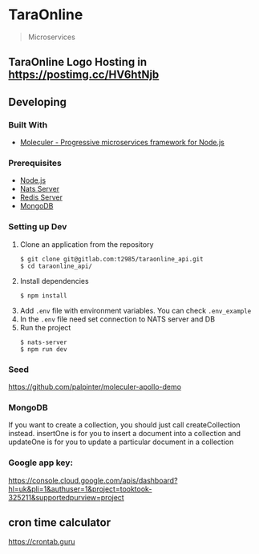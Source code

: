 # **TaraOnline**

> Microservices

## TaraOnline Logo Hosting in https://postimg.cc/HV6htNjb

## Developing

### Built With

- [Moleculer - Progressive microservices framework for Node.js](https://moleculer.services/)

### Prerequisites

- [Node.js](https://nodejs.org/en/download/)
- [Nats Server](https://docs.nats.io/nats-server/installation)
- [Redis Server](https://medium.com/@petehouston/install-and-config-redis-on-mac-os-x-via-homebrew-eb8df9a4f298)
- [MongoDB]()

### Setting up Dev

1. Clone an application from the repository
    ```shell
    $ git clone git@gitlab.com:t2985/taraonline_api.git
    $ cd taraonline_api/
    ```
2. Install dependencies
    ```shell
    $ npm install
    ```
3. Add `.env` file with environment variables. You can check `.env_example`
4. In the `.env` file need set connection to NATS server and DB
5. Run the project
    ````shell
    $ nats-server
    $ npm run dev
    ````

### Seed

https://github.com/palpinter/moleculer-apollo-demo

### MongoDB

If you want to create a collection, you should just call createCollection instead. insertOne is for you to insert a
document into a collection and updateOne is for you to update a particular document in a collection

### Google app key:

https://console.cloud.google.com/apis/dashboard?hl=uk&pli=1&authuser=1&project=tooktook-325211&supportedpurview=project


## cron time calculator

https://crontab.guru
